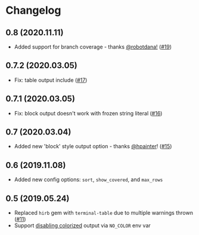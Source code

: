 # Changelog

## 0.8 (2020.11.11)

- Added support for branch coverage - thanks [@robotdana!](https://github.com/robotdana) ([#19](https://github.com/chetan/simplecov-console/pull/19))

## 0.7.2 (2020.03.05)

- Fix: table output include ([#17](https://github.com/chetan/simplecov-console/issues/17))

## 0.7.1 (2020.03.05)

- Fix: block output doesn't work with frozen string literal ([#16](https://github.com/chetan/simplecov-console/issues/16))

## 0.7 (2020.03.04)

- Added new 'block' style output option - thanks [@hpainter](https://github.com/hpainter)! ([#15](https://github.com/chetan/simplecov-console/issues/15))

## 0.6 (2019.11.08)

- Added new config options: `sort`, `show_covered`, and `max_rows`

## 0.5 (2019.05.24)

- Replaced `hirb` gem with `terminal-table` due to multiple warnings thrown ([#11](https://github.com/chetan/simplecov-console/issues/11))
- Support [disabling colorized](https://no-color.org/) output via `NO_COLOR` env var
